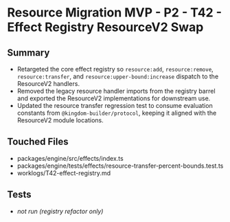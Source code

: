 # Resource Migration MVP - P2 - T42 - Effect Registry ResourceV2 Swap

## Summary

- Retargeted the core effect registry so `resource:add`, `resource:remove`, `resource:transfer`, and `resource:upper-bound:increase` dispatch to the ResourceV2 handlers.
- Removed the legacy resource handler imports from the registry barrel and exported the ResourceV2 implementations for downstream use.
- Updated the resource transfer regression test to consume evaluation constants from `@kingdom-builder/protocol`, keeping it aligned with the ResourceV2 module locations.

## Touched Files

- packages/engine/src/effects/index.ts
- packages/engine/tests/effects/resource-transfer-percent-bounds.test.ts
- worklogs/T42-effect-registry.md

## Tests

- _not run (registry refactor only)_
